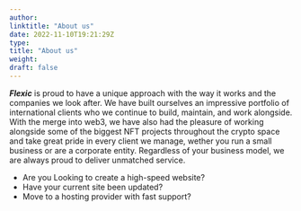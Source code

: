 ```yaml
---
author: 
linktitle: "About us"
date: 2022-11-10T19:21:29Z
type: 
title: "About us"
weight:
draft: false
---
```

***Flexic*** is proud to have a unique approach with the way it works and the companies we look after. We have built ourselves an impressive portfolio of international clients who we continue to build, maintain, and work alongside. With the merge into web3, we have also had the pleasure of working alongside some of the biggest NFT projects throughout the crypto space and take great pride in every client we manage, wether you run a small business or are a corporate entity. Regardless of your business model, we are always proud to deliver unmatched service.

- Are you Looking to create a high-speed website?
- Have your current site been updated? 
- Move to a hosting provider with fast support?